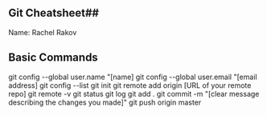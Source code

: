 ## Git Cheatsheet##
Name: Rachel Rakov

## Basic Commands ##
git config --global user.name "[name]
git config --global user.email "[email address]
git config --list
git init
git remote add origin [URL of your remote repo]
git remote -v
git status
git log
git add .
git commit -m "[clear message describing the changes you made]"
git push origin master
